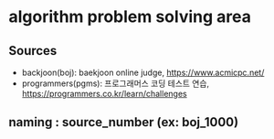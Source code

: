 # algorithm problem solving area

## Sources

- backjoon(boj): baekjoon online judge, https://www.acmicpc.net/
- programmers(pgms): 프로그래머스 코딩 테스트 연습, https://programmers.co.kr/learn/challenges

## naming : source_number (ex: boj_1000)
